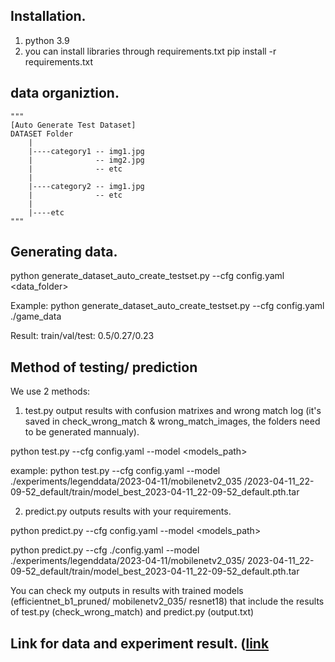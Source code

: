 ﻿##

## Installation.
1) python 3.9
2) you can install libraries through requirements.txt
pip install -r requirements.txt

## data organiztion.

    """ 
    [Auto Generate Test Dataset]
    DATASET Folder
        |   
        |----category1 -- img1.jpg
        |              -- img2.jpg 
        |              -- etc      
        |   
        |----category2 -- img1.jpg
        |              -- etc
        |         
        |----etc
    """

## Generating data.
python generate_dataset_auto_create_testset.py --cfg config.yaml <data_folder>

Example:
python generate_dataset_auto_create_testset.py --cfg config.yaml ./game_data

Result:
train/val/test: 0.5/0.27/0.23

## Method of testing/ prediction
We use 2 methods:
1) test.py output results with confusion matrixes and wrong match log (it's saved in check_wrong_match &
wrong_match_images, the folders need to be generated mannualy).

python test.py --cfg config.yaml --model <models_path>

example: python test.py --cfg config.yaml --model ./experiments/legenddata/2023-04-11/mobilenetv2_035
/2023-04-11_22-09-52_default/train/model_best_2023-04-11_22-09-52_default.pth.tar

2) predict.py outputs results with your requirements.

python predict.py --cfg config.yaml --model <models_path>

python predict.py --cfg ./config.yaml --model ./experiments/legenddata/2023-04-11/mobilenetv2_035/
2023-04-11_22-09-52_default/train/model_best_2023-04-11_22-09-52_default.pth.tar

You can check my outputs in results with trained models (efficientnet_b1_pruned/ mobilenetv2_035/ resnet18) that include the results of test.py (check_wrong_match) and predict.py (output.txt)

## Link for data and experiment result. ([link]([https://drive.google.com/drive/folders/1lYmy7-diSegug3Yi--bETYJZyC3OYGni?usp=sharing])
